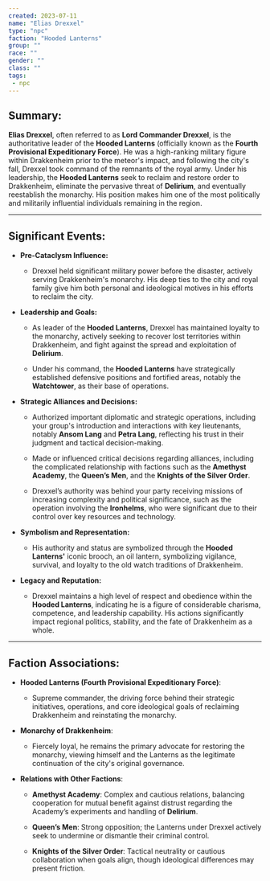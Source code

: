 ```yaml
---
created: 2023-07-11
name: "Elias Drexxel"
type: "npc"
faction: "Hooded Lanterns"
group: ""
race: ""
gender: ""
class: ""
tags:
 - npc
---
```

## Summary:

**Elias Drexxel**, often referred to as **Lord Commander Drexxel**, is the authoritative leader of the **Hooded Lanterns** (officially known as the **Fourth Provisional Expeditionary Force**). He was a high-ranking military figure within Drakkenheim prior to the meteor's impact, and following the city's fall, Drexxel took command of the remnants of the royal army. Under his leadership, the **Hooded Lanterns** seek to reclaim and restore order to Drakkenheim, eliminate the pervasive threat of **Delirium**, and eventually reestablish the monarchy. His position makes him one of the most politically and militarily influential individuals remaining in the region.

---

## Significant Events:

- **Pre-Cataclysm Influence:**
    
    - Drexxel held significant military power before the disaster, actively serving Drakkenheim's monarchy. His deep ties to the city and royal family give him both personal and ideological motives in his efforts to reclaim the city.
        
- **Leadership and Goals:**
    
    - As leader of the **Hooded Lanterns**, Drexxel has maintained loyalty to the monarchy, actively seeking to recover lost territories within Drakkenheim, and fight against the spread and exploitation of **Delirium**.
        
    - Under his command, the **Hooded Lanterns** have strategically established defensive positions and fortified areas, notably the **Watchtower**, as their base of operations.
        
- **Strategic Alliances and Decisions:**
    
    - Authorized important diplomatic and strategic operations, including your group's introduction and interactions with key lieutenants, notably **Ansom Lang** and **Petra Lang**, reflecting his trust in their judgment and tactical decision-making.
        
    - Made or influenced critical decisions regarding alliances, including the complicated relationship with factions such as the **Amethyst Academy**, the **Queen’s Men**, and the **Knights of the Silver Order**.
        
    - Drexxel’s authority was behind your party receiving missions of increasing complexity and political significance, such as the operation involving the **Ironhelms**, who were significant due to their control over key resources and technology.
        
- **Symbolism and Representation:**
    
    - His authority and status are symbolized through the **Hooded Lanterns'** iconic brooch, an oil lantern, symbolizing vigilance, survival, and loyalty to the old watch traditions of Drakkenheim.
        
- **Legacy and Reputation:**
    
    - Drexxel maintains a high level of respect and obedience within the **Hooded Lanterns**, indicating he is a figure of considerable charisma, competence, and leadership capability. His actions significantly impact regional politics, stability, and the fate of Drakkenheim as a whole.
        

---

## Faction Associations:

- **Hooded Lanterns (Fourth Provisional Expeditionary Force)**:
    
    - Supreme commander, the driving force behind their strategic initiatives, operations, and core ideological goals of reclaiming Drakkenheim and reinstating the monarchy.
        
- **Monarchy of Drakkenheim**:
    
    - Fiercely loyal, he remains the primary advocate for restoring the monarchy, viewing himself and the Lanterns as the legitimate continuation of the city's original governance.
        
- **Relations with Other Factions**:
    
    - **Amethyst Academy**: Complex and cautious relations, balancing cooperation for mutual benefit against distrust regarding the Academy’s experiments and handling of **Delirium**.
        
    - **Queen’s Men**: Strong opposition; the Lanterns under Drexxel actively seek to undermine or dismantle their criminal control.
        
    - **Knights of the Silver Order**: Tactical neutrality or cautious collaboration when goals align, though ideological differences may present friction.
